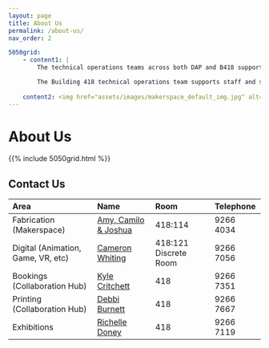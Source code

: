 ```yaml
---
layout: page
title: About Us
permalink: /about-us/
nav_order: 2

5050grid: 
    - content1: |
        The technical operations teams across both DAP and B418 support students and staff with technical resources, areas, and equipment, including technical supervision and instruction, operation, and maintenance. We ensure that staff and students receive safety inductions, instruction, and guidance; ensure that technical resources and equipment complement the school’s pedagogical outcomes; develop and maintain standard operating procedures for equipment, and operate and maintain specialized equipment and areas.

        The Building 418 technical operations team supports staff and students throughout the building in all areas of design from ideation to exhibition in the building’s specialized areas including the Makerspace, Collaboration Hub, SLS and exhibition spaces.
    
    content2: <img href="assets/images/makerspace_default_img.jpg" alt="DBE Makerspace">
---
```

# About Us

{{% include 5050grid.html %}}

## Contact Us

| Area | Name | Room | Telephone |
|:-|:-|:-|:-|
| Fabrication (Makerspace) | [Amy, Camilo & Joshua](dbe-technicalsupport@curtin.edu.au) | 418:114 | 9266 4034 | 
| Digital (Animation, Game, VR, etc) | [Cameron Whiting](cameron.whiting@curtin.edu.au)| 418:121 Discrete Room | 9266 7056 |
| Bookings (Collaboration Hub) | [Kyle Critchett](k.critchett@curtin.edu.au) | 418 | 9266 7351 | 
| Printing (Collaboration Hub) | [Debbi Burnett](d.burnett@curtin.edu.au) | 418 | 9266 7667 | 
| Exhibitions | [Richelle Doney](r.doney@curtin.edu.au)  | 418 | 9266 7119 | 